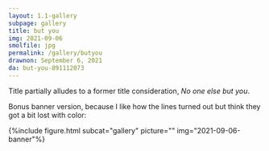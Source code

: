 ```yaml
---
layout: 1.1-gallery
subpage: gallery
title: but you
img: 2021-09-06
smolfile: jpg
permalink: /gallery/butyou
drawnon: September 6, 2021
da: but-you-891112073
---
```

Title partially alludes to a former title consideration, <i>No one else but you</i>.

Bonus banner version, because I like how the lines turned out but think they got a bit lost with color:

{%include figure.html subcat="gallery" picture="" img="2021-09-06-banner"%}